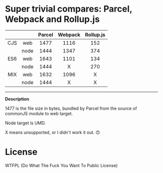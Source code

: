 # Super trivial compares: Parcel, Webpack and Rollup.js


|   |      | Parcel | Webpack  | Rollup.js |
|:-:|:-:|:-:|:-:|:-:|
|CJS|  web |   1477 |     1116 |       152 |
|   | node |   1444 |     1347 |       374 |
|ES6|  web |   1643 |     1101 |       134 |
|   | node |   1444 |       X  |       270 |
|MIX| web  |   1632 |     1096 |         X |
|   | node |   1444 |       X  |         X |


---

**Description**

1477 is the file size in bytes,  bundled by Parcel from the source of commonJS module to web target.

Node target is UMD.

X means unsupported, or I didn't work it out. 🙃

# License
WTFPL (Do What The Fuck You Want To Public License)
